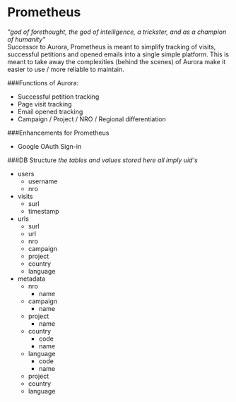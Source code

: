 # Prometheus
*"god of forethought, the god of intelligence, a trickster, and as a champion of humanity"*<br>
Successor to Aurora, Prometheus is meant to simplify tracking of visits, successful petitions and opened emails into a single simple platform. This is meant to take away the complexities (behind the scenes) of Aurora make it easier to use / more reliable to maintain.

###Functions of Aurora:
- Successful petition tracking
- Page visit tracking
- Email opened tracking
- Campaign / Project / NRO / Regional differentiation

###Enhancements for Prometheus
- Google OAuth Sign-in

###DB Structure
*the tables and values stored here all imply uid's*<br>
- users
  - username
  - nro
- visits
  - surl
  - timestamp
- urls
  - surl
  - url
  - nro
  - campaign
  - project
  - country
  - language
- metadata
  - nro
    - name
  - campaign
    - name
  - project
    - name
  - country
    - code
    - name
  - language
    - code
    - name
  - project
  - country
  - language
